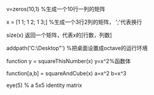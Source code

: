 v=zeros(10,1) %生成一个10行一列的矩阵

x = [1 1; 1 2; 1 3;] %生成一个3行2列的矩阵， ';'代表换行

size(x) 返回一个矩阵，代表x的[行数，列数]

addpath('C:\Desktop"') %把桌面设置成octave的运行环境

function y = squareThisNumber(x)
y=x^2%函数体

function[a,b] = squareAndCube(x)
a=x^2
b=x^3

eye(5) % a 5x5 identity matrix